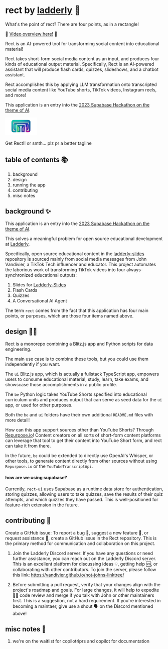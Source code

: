 # rect by [ladderly](https://ladderly.io/) 🚀

What's the point of rect? There are four points, as in a rectangle!

🎥 [Video overview here!](https://www.youtube.com/watch?v=Nx4z97DaK0s) 🎥

Rect is an AI-powered tool for transforming social content into educational material!

Rect takes short-form social media content as an input, and produces four kinds of educational output material. Specifically, Rect is an AI-powered assistant that will produce flash cards, quizzes, slideshows, and a chatbot assistant.

Rect accomplishes this by applying LLM transformation onto transcripted social media content like YouTube shorts, TikTok videos, Instagram reels, and more!

This application is an entry into the [2023 Supabase Hackathon on the theme of AI](https://supabase.com/blog/launch-week-7-hackathon).

<img src="./ui/public/rect-rectangular.png" alt="Rect Logo" width="100"/>

Get Rect!! or smth... plz pr a better tagline

## table of contents 📚

1. background
2. design
3. running the app
4. contributing
5. misc notes

## background ✨

This application is an entry into the [2023 Supabase Hackathon on the theme of AI](https://supabase.com/blog/launch-week-7-hackathon).

This solves a meaningful problem for open source educational development at [Ladderly](https://ladderly.io/).

Specifically, open source educational content in the [ladderly-slides](https://github.com/Vandivier/ladderly-slides) repository is sourced mainly from social media messages from John Vandivier, a TikTok Tech influencer and educator. This project automates the laborious work of transforming TikTok videos into four always-synchronized educational outputs:

1. Slides for [Ladderly-Slides](https://github.com/Vandivier/ladderly-slides)
2. Flash Cards
3. Quizzes
4. A Conversational AI Agent

The term `rect` comes from the fact that this application has four main points, or purposes, which are those four items named above.

## design 🧑‍🎨

Rect is a monorepo combining a Blitz.js app and Python scripts for data engineering.

The main use case is to combine these tools, but you could use them independently if you want.

The `ui` Blitz.js app, which is actually a fullstack TypeScript app, empowers users to consume educational material, study, learn, take exams, and showscase those accomplishments in a public profile.

The `be` Python logic takes YouTube Shorts specified into educational curriculum units and produces output that can serve as seed data for the `ui` app, or used for other purposes.

Both the `be` and `ui` folders have their own additional `README.md` files with more detail!

How can this app support sources other than YouTube Shorts? Through [Repurpose.io](https://repurpose.io/)! Content creators on all sorts of short-form content platforms can leverage that tool to get their content into YouTube Short form, and rect can take it from there.

In the future, `be` could be extended to directly use OpenAI's Whisper, or other tools, to generate content directly from other sources without using `Repurpose.io` or the `YouTubeTranscriptApi`.

#### how are we using supabase?

Currently, `rect-ui` uses Supabase as a runtime data store for authentication, storing quizzes, allowing users to take quizzes, save the results of their quiz attempts, and which quizzes they have passed. This is well-positioned for feature-rich extension in the future.

## contributing 💖

Create a GitHub issue: To report a bug 🐞, suggest a new feature 🌟, or request assistance 🙋, create a GitHub issue in the Rect repository. This is the primary method for communication and collaboration on this project.

1. Join the Ladderly Discord server: If you have any questions or need further assistance, you can reach out on the Ladderly Discord server. This is an excellent platform for discussing ideas 💡, getting help 🆘, or collaborating with other contributors. To join the server, please follow this link: https://vandivier.github.io/not-johns-linktree/

2. Before submitting a pull request, verify that your changes align with the project's roadmap and goals. For large changes, it will help to expedite 🏎️‍💨 code review and merge if you talk with John or other maintainers first. This is a suggestion, not a hard requirement. If you're interested in becoming a maintaer, give use a shout 🗣️ on the Discord mentioned above!

## misc notes 📝

1. we're on the waitlist for copilot4prs and copilot for documentation
